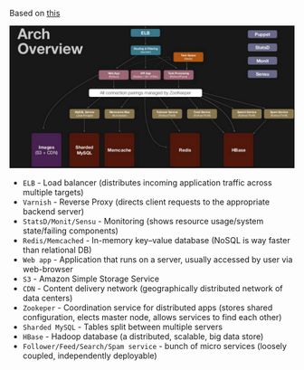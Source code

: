 Based on [this](https://github.com/puncsky/system-design-and-architecture/blob/master/en/2016-02-13-crack-the-system-design-interview.md)

![](images/arch.png)

* `ELB` - Load balancer (distributes incoming application traffic across multiple targets)
* `Varnish` - Reverse Proxy (directs client requests to the appropriate backend server)
* `StatsD/Monit/Sensu` - Monitoring (shows resource usage/system state/failing components)
* `Redis/Memcached` - In-memory key–value database (NoSQL is way faster than relational DB)
* `Web app` - Application that runs on a server, usually accessed by user via web-browser
* `S3` - Amazon Simple Storage Service
* `CDN` - Content delivery network (geographically distributed network of data centers)
* `Zookeper` - Coordination service for distributed apps (stores shared configuration, elects master node, allows services to find each other)
* `Sharded MySQL` - Tables split between multiple servers
* `HBase` - Hadoop database (a distributed, scalable, big data store)
* `Follower/Feed/Search/Spam service` - bunch of micro services (loosely coupled, independently deployable)
